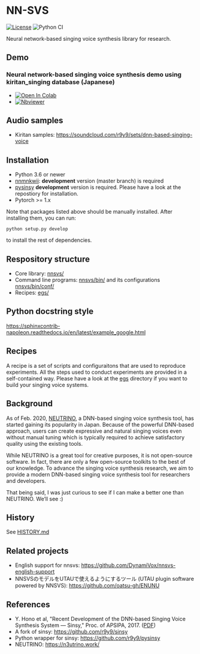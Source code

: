 # NN-SVS

[![License](http://img.shields.io/badge/license-MIT-brightgreen.svg?style=flat)](LICENSE)
![Python CI](https://github.com/r9y9/nnsvs/workflows/Python%20CI/badge.svg)

Neural network-based singing voice synthesis library for research.

## Demo

### Neural network-based singing voice synthesis demo using kiritan_singing database (Japanese)

- [![Open In Colab](https://colab.research.google.com/assets/colab-badge.svg)](https://colab.research.google.com/github/r9y9/Colaboratory/blob/master/Neural_network_based_singing_voice_synthesis_demo_using_kiritan_singing_database_(Japanese).ipynb)
- [![Nbviewer](https://github.com/jupyter/design/blob/master/logos/Badges/nbviewer_badge.svg)](https://nbviewer.jupyter.org/gist/r9y9/79705665ed5a94f0028839ca40992751)

## Audio samples

- Kiritan samples: https://soundcloud.com/r9y9/sets/dnn-based-singing-voice

## Installation

- Python 3.6 or newer
- [nnmnkwii](https://github.com/r9y9/nnmnkwii): **development** version (master branch) is required
- [pysinsy](https://github.com/r9y9/pysinsy) **development** version is required. Please have a look at the repostiory for installation.
- Pytorch >= 1.x

Note that packages listed above should be manually installed. After installing them, you can run:

```
python setup.py develop
```

to install the rest of dependencies.

## Respository structure

- Core library: [nnsvs/](nnsvs/)
- Command line programs: [nnsvs/bin/](nnsvs/bin) and its configurations [nnsvs/bin/conf/](nnsvs/bin/conf/)
- Recipes: [egs/](egs/)

## Python docstring style

https://sphinxcontrib-napoleon.readthedocs.io/en/latest/example_google.html

## Recipes

A recipe is a set of scripts and configuraitons that are used to reproduce experiments. All the steps used to conduct experiments are provided in a self-contained way. Please have a look at the [egs](egs) directory if you want to build your singing voice systems.

## Background

As of Feb. 2020, [NEUTRINO](https://n3utrino.work/), a DNN-based singing voice synthesis tool, has started gaining its popularity in Japan. Because of the powerful DNN-based approach, users can create expressive and natural singing voices even without manual tuning which is typically required to achieve satisfactory quality using the existing tools.

While NEUTRINO is a great tool for creative purposes, it is not open-source software. In fact, there are only a few open-source toolkits to the best of our knowledge. To advance the singing voice synthesis research, we aim to provide a modern DNN-based singing voice synthesis tool for researchers and developers.

That being said, I was just curious to see if I can make a better one than NEUTRINO. We’ll see :)

## History

See [HISTORY.md](HISTORY.md)

## Related projects

- English support for nnsvs: https://github.com/DynamiVox/nnsvs-english-support
- NNSVSのモデルをUTAUで使えるようにするツール (UTAU plugin software powered by NNSVS): https://github.com/oatsu-gh/ENUNU

## References

- Y. Hono et al, "Recent Development of the DNN-based Singing Voice Synthesis System — Sinsy," Proc. of APSIPA, 2017. ([PDF](http://www.apsipa.org/proceedings/2018/pdfs/0001003.pdf))
- A fork of sinsy: https://github.com/r9y9/sinsy
- Python wrapper for sinsy: https://github.com/r9y9/pysinsy
- NEUTRINO: https://n3utrino.work/


